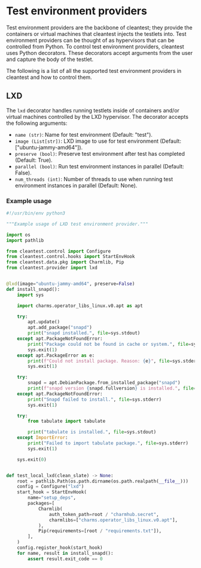 [//]: # "Copyright 2023 Jason C. Nucciarone"
[//]: # "See LICENSE file for licensing details."

# Test environment providers

Test environment providers are the backbone of cleantest; they provide the containers or virtual machines that
cleantest injects the testlets into. Test environment providers can be thought of as hypervisors that can be
controlled from Python. To control test environment providers, cleantest uses Python decorators. These decorators
accept arguments from the user and capture the body of the testlet.

The following is a list of all the supported test environment providers in cleantest and how to control them.

## LXD

The `lxd` decorator handles running testlets inside of containers and/or virtual machines controlled by the LXD
hypervisor. The decorator accepts the following arguments:

* `name (str)`: Name for test environment (Default: "test").
* `image (List[str])`: LXD image to use for test environment (Default: ["ubuntu-jammy-amd64"]).
* `preserve (bool)`: Preserve test environment after test has completed (Default: True).
* `parallel (bool)`: Run test environment instances in parallel (Default: False).
* `num_threads (int)`: Number of threads to use when running test environment instances in parallel (Default: None).

### Example usage

```python
#!/usr/bin/env python3

"""Example usage of LXD test environment provider."""

import os
import pathlib

from cleantest.control import Configure
from cleantest.control.hooks import StartEnvHook
from cleantest.data.pkg import Charmlib, Pip
from cleantest.provider import lxd


@lxd(image="ubuntu-jammy-amd64", preserve=False)
def install_snapd():
    import sys

    import charms.operator_libs_linux.v0.apt as apt

    try:
        apt.update()
        apt.add_package("snapd")
        print("snapd installed.", file=sys.stdout)
    except apt.PackageNotFoundError:
        print("Package could not be found in cache or system.", file=sys.stderr)
        sys.exit(1)
    except apt.PackageError as e:
        print(f"Could not install package. Reason: {e}", file=sys.stderr)
        sys.exit(1)

    try:
        snapd = apt.DebianPackage.from_installed_package("snapd")
        print(f"snapd version {snapd.fullversion} is installed.", file=sys.stdout)
    except apt.PackageNotFoundError:
        print("Snapd failed to install.", file=sys.stderr)
        sys.exit(1)

    try:
        from tabulate import tabulate

        print("tabulate is installed.", file=sys.stdout)
    except ImportError:
        print("Failed to import tabulate package.", file=sys.stderr)
        sys.exit(1)

    sys.exit(0)


def test_local_lxd(clean_slate) -> None:
    root = pathlib.Path(os.path.dirname(os.path.realpath(__file__)))
    config = Configure("lxd")
    start_hook = StartEnvHook(
        name="setup_deps",
        packages=[
            Charmlib(
                auth_token_path=root / "charmhub.secret",
                charmlibs=["charms.operator_libs_linux.v0.apt"],
            ),
            Pip(requirements=[root / "requirements.txt"]),
        ],
    )
    config.register_hook(start_hook)
    for name, result in install_snapd():
        assert result.exit_code == 0
```

